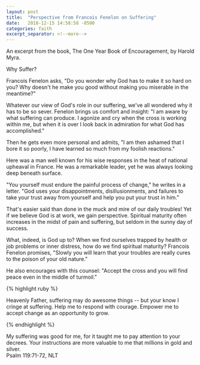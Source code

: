 ```yaml
---
layout: post
title:  "Perspective from Francois Fenelon on Suffering"
date:   2018-12-15 14:58:58 -0500
categories: faith
excerpt_separator: <!--more-->
---
```

An excerpt from the book, The One Year Book of Encouragement, by Harold Myra.  

Why Suffer?

Francois Fenelon asks, "Do you wonder why God has to make it so hard on you?  Why doesn't he make you good without making you miserable in the meantime?"

Whatever our view of God's role in our suffering, we've all wondered why it has to be so sever.  Fenelon brings us comfort and insight: "I am aware by what suffering can produce.  I agonize and cry when the cross is working within me, but when it is over I look back in admiration for what God has accomplished."

Then he gets even more personal and admits, "I am then ashamed that I bore it so poorly, I have learned so much from my foolish reactions."

Here was a man well known for his wise responses in the heat of national upheaval in France.  He was a remarkable leader, yet he was always looking deep beneath surface.

"You yourself must endure the painful process of change," he writes in a letter. "God uses your disappointments, disillusionments, and failures to take your trust away from yourself and help you put your trust in him."

That's easier said than done in the muck and mire of our daily troubles! Yet if we believe God is at work, we gain perspective.  Spiritual maturity often increases in the midst of pain and suffering, but seldom in the sunny day of success.

What, indeed, is God up to?  When we find ourselves trapped by health or job problems or inner distress, how do we find spiritual maturity?  Francois Fenelon promises, "Slowly you will learn that your troubles are really cures to the poison of your old nature."

He also encourages with this counsel:  "Accept the cross and you will find peace even in the middle of turmoil."

{% highlight ruby %}

Heavenly Father, suffering may do awesome things -- but your know I cringe at suffering.  Help me to respond with courage.  Empower me to accept change as an opportunity to grow.

{% endhighlight %}

My suffering was good for me, for it taught me to pay attention to your decrees.  Your instructions are more valuable to me that millions in gold and silver.  
Psalm 119:71-72, NLT










